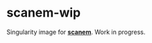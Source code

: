 # scanem-wip

Singularity image for [**scanem**](https://github.com/jacobhepkema/scanem). Work in progress. 
